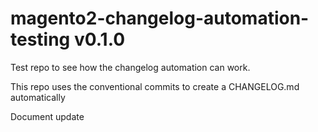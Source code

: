 # magento2-changelog-automation-testing v0.1.0
Test repo to see how the changelog automation can work.

This repo uses the conventional commits to create a CHANGELOG.md automatically

Document update
